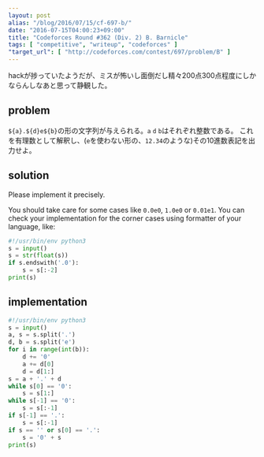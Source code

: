 ```yaml
---
layout: post
alias: "/blog/2016/07/15/cf-697-b/"
date: "2016-07-15T04:00:23+09:00"
title: "Codeforces Round #362 (Div. 2) B. Barnicle"
tags: [ "competitive", "writeup", "codeforces" ]
"target_url": [ "http://codeforces.com/contest/697/problem/B" ]
---
```


hackが捗っていたようだが、ミスが怖いし面倒だし精々$200$点$300$点程度にしかならんしなあと思って静観した。

## problem

`${a}.${d}e${b}`の形の文字列が与えられる。`a` `d` `b`はそれぞれ整数である。
これを有理数として解釈し、(`e`を使わない形の、`12.34`のような)その$10$進数表記を出力せよ。

## solution

Please implement it precisely.

You should take care for some cases like `0.0e0`, `1.0e0` or `0.01e1`.
You can check your implementation for the corner cases using formatter of your language, like:

``` python
#!/usr/bin/env python3
s = input()
s = str(float(s))
if s.endswith('.0'):
    s = s[:-2]
print(s)
```

## implementation

``` python
#!/usr/bin/env python3
s = input()
a, s = s.split('.')
d, b = s.split('e')
for i in range(int(b)):
    d += '0'
    a += d[0]
    d = d[1:]
s = a + '.' + d
while s[0] == '0':
    s = s[1:]
while s[-1] == '0':
    s = s[:-1]
if s[-1] == '.':
    s = s[:-1]
if s == '' or s[0] == '.':
    s = '0' + s
print(s)
```
